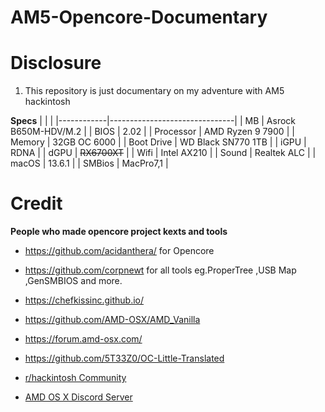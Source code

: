 # AM5-Opencore-Documentary
# Disclosure
1. This repository is just documentary on my adventure with AM5 hackintosh

**Specs**
|  |  |
|------------|-------------------------------|
| MB | Asrock B650M-HDV/M.2 |
| BIOS | 2.02 |
| Processor | AMD Ryzen 9 7900 |
| Memory | 32GB OC 6000 |
| Boot Drive | WD Black SN770 1TB |
| iGPU | RDNA |
| dGPU | ~~RX6700XT~~ |
| Wifi | Intel AX210 |
| Sound | Realtek ALC |
| macOS | 13.6.1 |
| SMBios | MacPro7,1 |


# Credit
__People who made opencore project kexts and tools__
- https://github.com/acidanthera/ for Opencore

- https://github.com/corpnewt for all tools eg.ProperTree ,USB Map ,GenSMBIOS and more.

- https://chefkissinc.github.io/

- https://github.com/AMD-OSX/AMD_Vanilla

- https://forum.amd-osx.com/

- https://github.com/5T33Z0/OC-Little-Translated

- [r/hackintosh Community](https://www.reddit.com/r/hackintosh/)

- [AMD OS X Discord Server](https://discord.gg/EfCYAJW)



